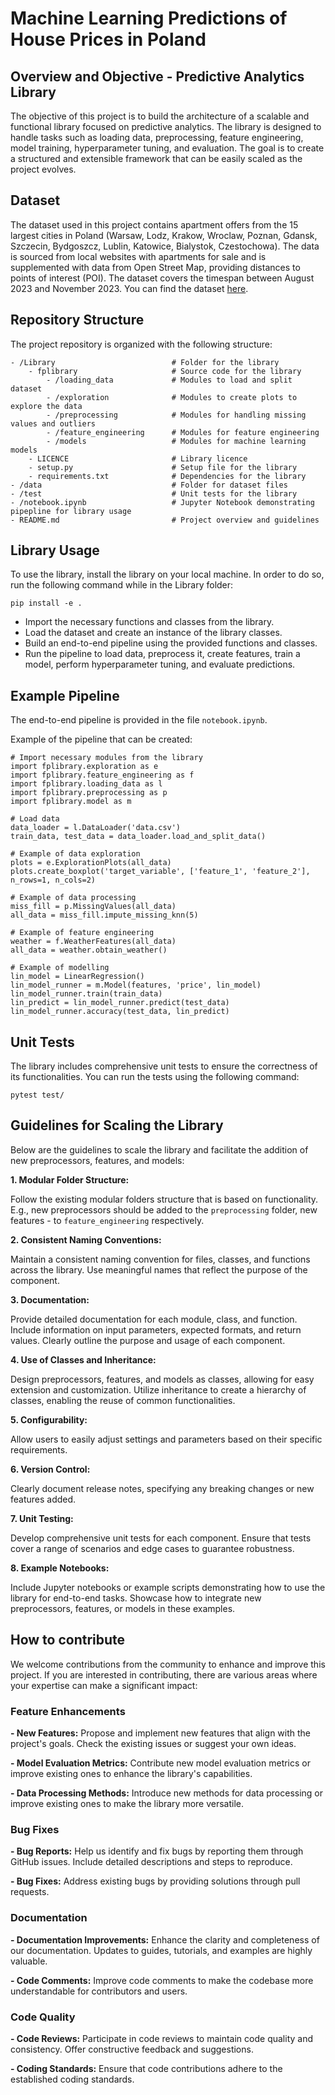 # Machine Learning Predictions of House Prices in Poland

## Overview and Objective - Predictive Analytics Library

The objective of this project is to build the architecture of a scalable and functional library focused on predictive analytics. 
The library is designed to handle tasks such as loading data, preprocessing, feature engineering, model training, hyperparameter tuning, and evaluation. The goal is to create a structured and extensible framework that can be easily scaled as the project evolves.

## Dataset

The dataset used in this project contains apartment offers from the 15 largest cities in Poland (Warsaw, Lodz, Krakow, Wroclaw, Poznan, Gdansk, Szczecin, Bydgoszcz, Lublin, Katowice, Bialystok, Czestochowa). The data is sourced from local websites with apartments for sale and is supplemented with data from Open Street Map, providing distances to points of interest (POI). The dataset covers the timespan between August 2023 and November 2023. You can find the dataset [here](https://www.kaggle.com/datasets/krzysztofjamroz/apartment-prices-in-poland).

## Repository Structure

The project repository is organized with the following structure:
```
- /Library                          # Folder for the library
    - fplibrary                     # Source code for the library
        - /loading_data             # Modules to load and split dataset
        - /exploration              # Modules to create plots to explore the data
        - /preprocessing            # Modules for handling missing values and outliers
        - /feature_engineering      # Modules for feature engineering
        - /models                   # Modules for machine learning models
    - LICENCE                       # Library licence
    - setup.py                      # Setup file for the library
    - requirements.txt              # Dependencies for the library
- /data                             # Folder for dataset files
- /test                             # Unit tests for the library
- /notebook.ipynb                   # Jupyter Notebook demonstrating pipepline for library usage
- README.md                         # Project overview and guidelines
```

## Library Usage

To use the library, install the library on your local machine. In order to do so, run the following command while in the Library folder:
```
pip install -e .
```
- Import the necessary functions and classes from the library.
- Load the dataset and create an instance of the library classes.
- Build an end-to-end pipeline using the provided functions and classes.
- Run the pipeline to load data, preprocess it, create features, train a model, perform hyperparameter tuning, and evaluate predictions.

## Example Pipeline

The end-to-end pipeline is provided in the file `notebook.ipynb`.

Example of the pipeline that can be created:

```
# Import necessary modules from the library
import fplibrary.exploration as e
import fplibrary.feature_engineering as f
import fplibrary.loading_data as l
import fplibrary.preprocessing as p
import fplibrary.model as m

# Load data
data_loader = l.DataLoader('data.csv')
train_data, test_data = data_loader.load_and_split_data()

# Example of data exploration
plots = e.ExplorationPlots(all_data)
plots.create_boxplot('target_variable', ['feature_1', 'feature_2'], n_rows=1, n_cols=2)

# Example of data processing
miss_fill = p.MissingValues(all_data)
all_data = miss_fill.impute_missing_knn(5)

# Example of feature engineering
weather = f.WeatherFeatures(all_data)
all_data = weather.obtain_weather()

# Example of modelling
lin_model = LinearRegression()
lin_model_runner = m.Model(features, 'price', lin_model)
lin_model_runner.train(train_data)
lin_predict = lin_model_runner.predict(test_data)
lin_model_runner.accuracy(test_data, lin_predict)
```

## Unit Tests

The library includes comprehensive unit tests to ensure the correctness of its functionalities. You can run the tests using the following command:
 ```
 pytest test/
 ```

##  Guidelines for Scaling the Library

Below are the guidelines to scale the library and facilitate the addition of new preprocessors, features, and models:

**1. Modular Folder Structure:**

Follow the existing modular folders structure that is based on functionality. E.g., new preprocessors should be added to the `preprocessing` folder, new features - to `feature_engineering` respectively. 

**2. Consistent Naming Conventions:**

Maintain a consistent naming convention for files, classes, and functions across the library.
Use meaningful names that reflect the purpose of the component.

**3. Documentation:**

Provide detailed documentation for each module, class, and function.
Include information on input parameters, expected formats, and return values.
Clearly outline the purpose and usage of each component.

**4. Use of Classes and Inheritance:**

Design preprocessors, features, and models as classes, allowing for easy extension and customization.
Utilize inheritance to create a hierarchy of classes, enabling the reuse of common functionalities.

**5. Configurability:**

Allow users to easily adjust settings and parameters based on their specific requirements.

**6. Version Control:**

Clearly document release notes, specifying any breaking changes or new features added.

**7. Unit Testing:**

Develop comprehensive unit tests for each component.
Ensure that tests cover a range of scenarios and edge cases to guarantee robustness.

**8. Example Notebooks:**

Include Jupyter notebooks or example scripts demonstrating how to use the library for end-to-end tasks.
Showcase how to integrate new preprocessors, features, or models in these examples.

##  How to contribute
We welcome contributions from the community to enhance and improve this project. If you are interested in contributing, there are various areas where your expertise can make a significant impact:

### Feature Enhancements
**- New Features:** Propose and implement new features that align with the project's goals. Check the existing issues or suggest your own ideas.

**- Model Evaluation Metrics:** Contribute new model evaluation metrics or improve existing ones to enhance the library's capabilities.

**- Data Processing Methods:** Introduce new methods for data processing or improve existing ones to make the library more versatile.

### Bug Fixes
**- Bug Reports:** Help us identify and fix bugs by reporting them through GitHub issues. Include detailed descriptions and steps to reproduce.

**- Bug Fixes:** Address existing bugs by providing solutions through pull requests.

### Documentation
**- Documentation Improvements:** Enhance the clarity and completeness of our documentation. Updates to guides, tutorials, and examples are highly valuable.

**- Code Comments:** Improve code comments to make the codebase more understandable for contributors and users.

### Code Quality
**- Code Reviews:** Participate in code reviews to maintain code quality and consistency. Offer constructive feedback and suggestions.

**- Coding Standards:** Ensure that code contributions adhere to the established coding standards.
